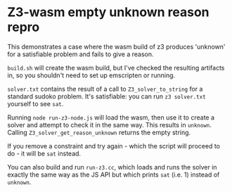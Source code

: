 # Z3-wasm empty unknown reason repro

This demonstrates a case where the wasm build of z3 produces 'unknown' for a satisfiable problem and fails to give a reason.

`build.sh` will create the wasm build, but I've checked the resulting artifacts in, so you shouldn't need to set up emscripten or running.

`solver.txt` contains the result of a call to `Z3_solver_to_string` for a standard sudoko problem. It's satisfiable: you can run `z3 solver.txt` yourself to see `sat`.

Running `node run-z3-node.js` will load the wasm, then use it to create a solver and attempt to check it in the same way. This results in `unknown`. Calling `Z3_solver_get_reason_unknown` returns the empty string.

If you remove a constraint and try again - which the script will proceed to do - it will be `sat` instead.

You can also build and run `run-z3.cc`, which loads and runs the solver in exactly the same way as the JS API but which prints `sat` (i.e. 1) instead of `unknown`.
